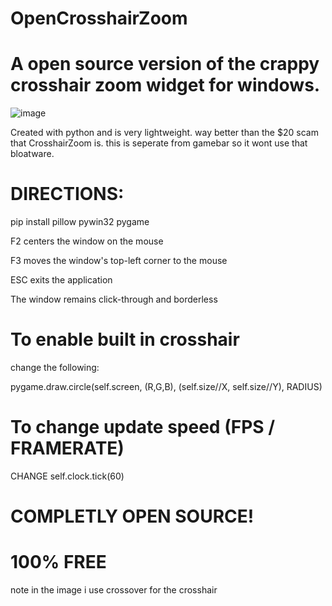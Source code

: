 # OpenCrosshairZoom
# A open source version of the crappy crosshair zoom widget for windows.

![image](https://github.com/user-attachments/assets/96c1ba2f-d85e-44e4-af04-c0b57bc5bc32)


Created with python and is very lightweight.
way better than the $20 scam that CrosshairZoom is.
this is seperate from gamebar so it wont use that bloatware.

# DIRECTIONS:

pip install pillow pywin32 pygame

F2 centers the window on the mouse

F3 moves the window's top-left corner to the mouse

ESC exits the application

The window remains click-through and borderless

# To enable built in crosshair

change the following:

 pygame.draw.circle(self.screen, (R,G,B),
                                    (self.size//X, self.size//Y), RADIUS)

# To change update speed (FPS / FRAMERATE)

CHANGE self.clock.tick(60)

# COMPLETLY OPEN SOURCE!

# 100% FREE


note in the image i use crossover for the crosshair

